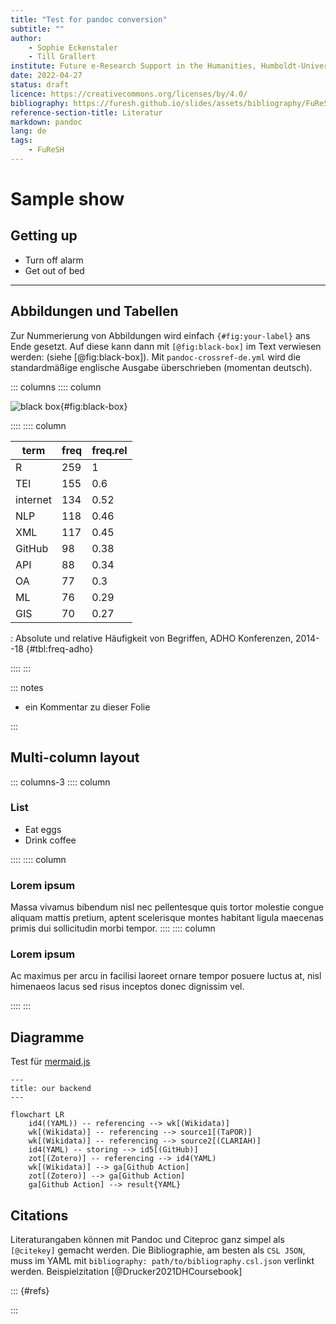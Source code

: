 ```yaml
---
title: "Test for pandoc conversion"
subtitle: ""
author:
    - Sophie Eckenstaler 
    - Till Grallert
institute: Future e-Research Support in the Humanities, Humboldt-Universität zu Berlin
date: 2022-04-27 
status: draft
licence: https://creativecommons.org/licenses/by/4.0/
bibliography: https://furesh.github.io/slides/assets/bibliography/FuReSH.csl.json
reference-section-title: Literatur
markdown: pandoc
lang: de
tags:
    - FuReSH
---
```


# Sample show
## Getting up

- Turn off alarm
- Get out of bed

------------------

## Abbildungen und Tabellen

Zur Nummerierung von Abbildungen wird einfach `{#fig:your-label}` ans Ende gesetzt. Auf diese kann dann mit `[@fig:black-box]` im Text verwiesen werden: (siehe [@fig:black-box]). Mit `pandoc-crossref-de.yml` wird die standardmäßige englische Ausgabe überschrieben (momentan deutsch).

::: columns
:::: column

![black box](https://furesh.github.io/slides/assets/images/blackbox/rId22.png){#fig:black-box}

::::
:::: column

|         term        | freq | freq.rel |
| ------------------- | ---- | -------- |
| R                   |  259 |        1 |
| TEI                 |  155 |      0.6 |
| internet            |  134 |     0.52 |
| NLP                 |  118 |     0.46 |
| XML                 |  117 |     0.45 |
| GitHub              |   98 |     0.38 |
| API                 |   88 |     0.34 |
| OA                  |   77 |      0.3 |
| ML                  |   76 |     0.29 |
| GIS                 |   70 |     0.27 |

: Absolute und relative Häufigkeit von Begriffen, ADHO Konferenzen, 2014--18 {#tbl:freq-adho}

::::
:::

::: notes

- ein Kommentar zu dieser Folie

:::

## Multi-column layout

::: columns-3
:::: column

### List

- Eat eggs
- Drink coffee

::::
:::: column

### Lorem ipsum

Massa vivamus bibendum nisl nec pellentesque quis tortor molestie congue aliquam mattis pretium, aptent scelerisque montes habitant ligula maecenas primis dui sollicitudin morbi tempor.
::::
:::: column

### Lorem ipsum

Ac maximus per arcu in facilisi laoreet ornare tempor posuere luctus at, nisl himenaeos lacus sed risus inceptos donec dignissim vel.

::::
:::

## Diagramme

Test für [mermaid.js](https://mermaid.js.org)

```mermaid
---
title: our backend
---

flowchart LR
    id4((YAML)) -- referencing --> wk[(Wikidata)]
    wk[(Wikidata)] -- referencing --> source1[(TaPOR)]
    wk[(Wikidata)] -- referencing --> source2[(CLARIAH)]
    id4(YAML) -- storing --> id5[(GitHub)]
    zot[(Zotero)] -- referencing --> id4(YAML)
    wk[(Wikidata)] --> ga[Github Action]
    zot[(Zotero)] --> ga[Github Action]
    ga[Github Action] --> result{YAML}
```

## Citations


Literaturangaben können mit Pandoc und Citeproc ganz simpel als `[@citekey]` gemacht werden. Die Bibliographie, am besten als `CSL JSON`, muss im YAML mit `bibliography: path/to/bibliography.csl.json` verlinkt werden. Beispielzitation [@Drucker2021DHCoursebook]

::: {#refs}

:::


